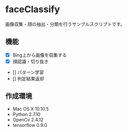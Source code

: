 # faceClassify

画像収集・顔の抽出・分類を行うサンプルスクリプトです。

## 機能
* [x] Bing上から画像を収集する
* [x] 顔認識・切り抜き
* [] パターン学習
* [] 判定結果返却

## 作成環境
* Mac OS X 10.10.5
* Python 2.7.10
* OpenCv 2.4.12
* tensorflow 0.9.0